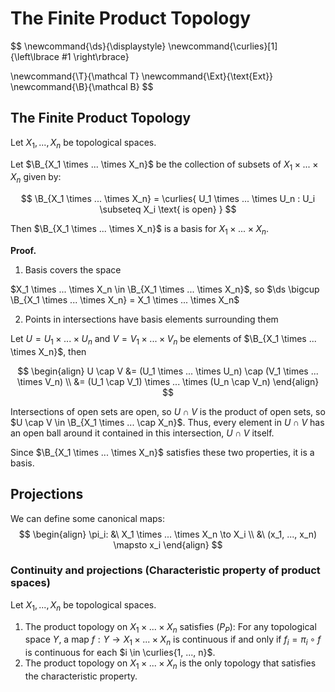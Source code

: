 # The Finite Product Topology

$$
\newcommand{\ds}{\displaystyle}
\newcommand{\curlies}[1]{\left\lbrace #1 \right\rbrace}

\newcommand{\T}{\mathcal T}
\newcommand{\Ext}{\text{Ext}}
\newcommand{\B}{\mathcal B}
$$

## The Finite Product Topology

Let $X_1, ..., X_n$ be topological spaces.

Let $\B_{X_1 \times ... \times X_n}$ be the collection of subsets of $X_1 \times ... \times X_n$ given by:

$$
\B_{X_1 \times ... \times X_n} = \curlies{ U_1 \times ... \times U_n : U_i \subseteq X_i \text{ is open} }
$$

Then $\B_{X_1 \times ... \times X_n}$ is a basis for $X_1 \times ... \times X_n$.

**Proof.**

1. Basis covers the space

$X_1 \times ... \times X_n \in \B_{X_1 \times ... \times X_n}$, so $\ds \bigcup \B_{X_1 \times ... \times X_n} = X_1 \times ... \times X_n$

2. Points in intersections have basis elements surrounding them

Let $U = U_1 \times ... \times U_n$ and $V = V_1 \times ... \times V_n$ be elements of $\B_{X_1 \times ... \times X_n}$, then

$$
\begin{align}
U \cap V &= (U_1 \times ... \times U_n) \cap (V_1 \times ... \times V_n) \\
&= (U_1 \cap V_1) \times ... \times (U_n \cap V_n)
\end{align}
$$

Intersections of open sets are open, so $U \cap V$ is the product of open sets, so $U \cap V \in \B_{X_1 \times ... \cap X_n}$. Thus, every element in $U \cap V$ has an open ball around it contained in this intersection, $U \cap V$ itself.

Since $\B_{X_1 \times ... \times X_n}$ satisfies these two properties, it is a basis.

## Projections

We can define some canonical maps:
$$
\begin{align}
\pi_i: &\ X_1 \times ... \times X_n \to X_i \\
&\ (x_1, ..., x_n) \mapsto x_i
\end{align}
$$

### Continuity and projections (Characteristic property of product spaces)

Let $X_1, ..., X_n$ be topological spaces.

1. The product topology on $X_1 \times ... \times X_n$ satisfies $(P_P)$: For any topological space $Y$, a map $f: Y \to X_1 \times ... \times X_n$ is continuous if and only if $f_i = \pi_i \circ f$ is continuous for each $i \in \curlies{1, ..., n}$.
2. The product topology on $X_1 \times ... \times X_n$ is the only topology that satisfies the characteristic property.